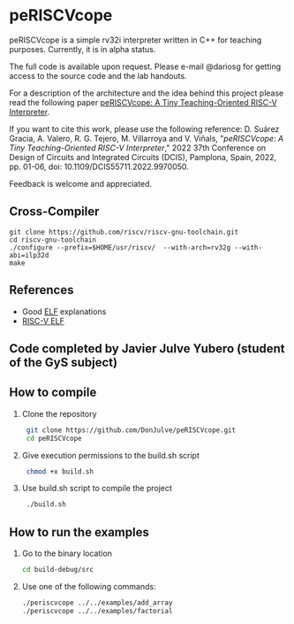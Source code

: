 # peRISCVcope

peRISCVcope is a simple rv32i interpreter written in C++ for teaching
purposes. Currently, it is in alpha status.

The full code is available upon request. Please e-mail @dariosg for getting
access to the source code and the lab handouts.

For a description of the architecture and the idea behind this project please
read the following paper [peRISCVcope: A Tiny Teaching-Oriented RISC-V
Interpreter](https://www.doi.org/10.1109/DCIS55711.2022.9970050).

If you want to cite this work, please use the following reference:
D. Suárez Gracia, A. Valero, R. G. Tejero, M. Villarroya and V. Viñals,
"_peRISCVcope: A Tiny Teaching-Oriented RISC-V Interpreter_," 2022 37th
Conference on Design of Circuits and Integrated Circuits (DCIS), Pamplona,
Spain, 2022, pp. 01-06, doi: 10.1109/DCIS55711.2022.9970050.

Feedback is welcome and appreciated.

## Cross-Compiler

    git clone https://github.com/riscv/riscv-gnu-toolchain.git
    cd riscv-gnu-toolchain
    ./configure --prefix=$HOME/usr/riscv/  --with-arch=rv32g --with-abi=ilp32d
    make

## References

* Good [ELF](https://www.ics.uci.edu/~aburtsev/238P/hw/hw3-elf/hw3-elf.html) explanations
* [RISC-V ELF](https://github.com/riscv-non-isa/riscv-elf-psabi-doc/)

## Code completed by Javier Julve Yubero (student of the GyS subject)

## How to compile

1. Clone the repository
   ```sh
    git clone https://github.com/DonJulve/peRISCVcope.git
    cd peRISCVcope
   ```

2. Give execution permissions to the build.sh script
   ```sh
    chmod +x build.sh
   ```

3. Use build.sh script to compile the project
   ```sh
    ./build.sh
   ```
    
## How to run the examples

1. Go to the binary location
   ```sh
   cd build-debug/src
    ```
3. Use one of the following commands:
    ```sh
    ./periscvcope ../../examples/add_array
    ./periscvcope ../../examples/factorial
    ```

